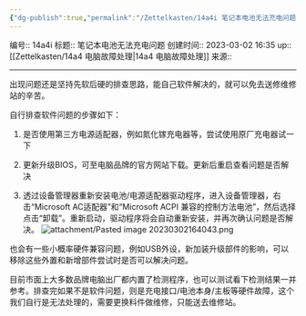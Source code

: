```yaml
---
{"dg-publish":true,"permalink":"/Zettelkasten/14a4i 笔记本电池无法充电问题/","dgPassFrontmatter":true}
---
```


编号:: 14a4i
标题:: 笔记本电池无法充电问题
创建时间:: 2023-03-02 16:35
up:: [[Zettelkasten/14a4 电脑故障处理\|14a4 电脑故障处理]]
来源:: 

---
出现问题还是坚持先软后硬的排查思路，能自己软件解决的，就可以免去送修维修站的辛苦。

自行排查软件问题的步骤如下：

1. 是否使用第三方电源适配器，例如氮化镓充电器等，尝试使用原厂充电器试一下

2. 更新升级BIOS，可至电脑品牌的官方网站下载。更新后重启查看问题是否解决

3. 透过设备管理器重新安装电池/电源适配器驱动程序，进入设备管理器，右击“Microsoft AC适配器”和“Microsoft ACPI 兼容的控制方法电池”，然后选择点击“卸载”。重新启动，驱动程序将会自动重新安装，并再次确认问题是否解决。
 ![attachment/Pasted image 20230302164043.png](/img/user/attachment/Pasted%20image%2020230302164043.png)

也会有一些小概率硬件兼容问题，例如USB外设，新加装升级部件的影响，可以移除这些外置和新增部件尝试时是否可以解决问题。

目前市面上大多数品牌电脑出厂都内置了检测程序，也可以测试看下检测结果一并参考。排查完如果不是软件问题，则是充电接口/电池本身/主板等硬件故障，这个我们自行是无法处理的，需要更换料件做维修，只能送去维修站。
